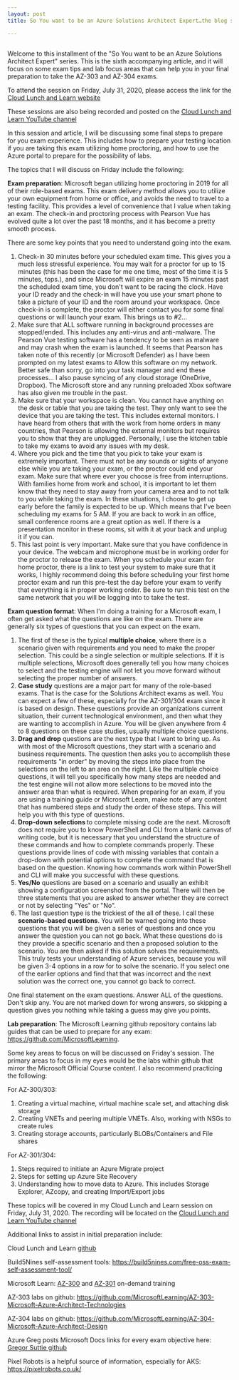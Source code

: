```yaml
---
layout: post
title: So You want to be an Azure Solutions Architect Expert…the blog series...Labs and Exam Prep

---
```


<!-- wp:image {"align":"center","id":689,"sizeSlug":"large"} -->
<div class="wp-block-image"><figure class="aligncenter size-large"><img src="https://captainhyperscaler.files.wordpress.com/2020/06/cll-azure-solution-architect-poster.jpg?w=1024" alt="" class="wp-image-689"/></figure></div>
<!-- /wp:image -->

<!-- wp:paragraph -->
<p>Welcome to this installment of the "So You want to be an Azure Solutions Architect Expert" series. This is the sixth accompanying article, and it will focus on some exam tips and lab focus areas that can help you in your final preparation to take the AZ-303 and AZ-304 exams.</p>
<!-- /wp:paragraph -->

<!-- wp:paragraph -->
<p>To attend the session on Friday, July 31, 2020, please access the link for the <a rel="noreferrer noopener" href="https://www.cloudlunchlearn.com/" target="_blank">Cloud Lunch and Learn website</a></p>
<!-- /wp:paragraph -->

<!-- wp:paragraph -->
<p>These sessions are also being recorded and posted on the <a rel="noreferrer noopener" href="https://www.youtube.com/channel/UCHZeZzSlTtmfgPozIq8J2Kw" target="_blank">Cloud Lunch and Learn YouTube channel</a></p>
<!-- /wp:paragraph -->

<!-- wp:paragraph -->
<p>In this session and article, I will be discussing some final steps to prepare for you exam experience. This includes how to prepare your testing location if you are taking this exam utilizing home proctoring, and how to use the Azure portal to prepare for the possibility of labs.</p>
<!-- /wp:paragraph -->

<!-- wp:paragraph -->
<p>The topics that I will discuss on Friday include the following:</p>
<!-- /wp:paragraph -->

<!-- wp:paragraph -->
<p><strong>Exam preparation</strong>: Microsoft began utilizing home proctoring in 2019 for all of their role-based exams.  This exam delivery method allows you to utilize your own equipment from home or office, and avoids the need to travel to a testing facility.  This provides a level of convenience that I value when taking an exam.  The check-in and proctoring process with Pearson Vue has evolved quite a lot over the past 18 months, and it has become a pretty smooth process. </p>
<!-- /wp:paragraph -->

<!-- wp:paragraph -->
<p>There are some key points that you need to understand going into the exam.</p>
<!-- /wp:paragraph -->

<!-- wp:list {"ordered":true} -->
<ol><li>Check-in 30 minutes before your scheduled exam time.  This gives you a much less stressful experience.  You may wait for a proctor for up to 15 minutes (this has been the case for me one time, most of the time it is 5 minutes, tops.), and since Microsoft will expire an exam 15 minutes past the scheduled exam time, you don't want to be racing the clock.  Have your ID ready and the check-in will have you use your smart phone to take a picture of your ID and the room around your workspace.  Once check-in is complete, the proctor will either contact you for some final questions or will launch your exam.  This brings us to #2...</li><li>Make sure that ALL software running in background processes are stopped/ended.  This includes any anti-virus and anti-malware.  The Pearson Vue testing software has a tendency to be seen as malware and may crash when the exam is launched.  It seems that Pearson has taken note of this recently (or Microsoft Defender) as I have been prompted on my latest exams to Allow this software on my network.  Better safe than sorry, go into your task manager and end these processes... I also pause syncing of any cloud storage (OneDrive, Dropbox).  The Microsoft store and any running preloaded Xbox software has also given me trouble in the past.</li><li>Make sure that your workspace is clean.  You cannot have anything on the desk or table that you are taking the test.  They only want to see the device that you are taking the test.  This includes external monitors.  I have heard from others that with the work from home orders in many countries, that Pearson is allowing the external monitors but requires you to show that they are unplugged.  Personally, I use the kitchen table to take my exams to avoid any issues with my desk.</li><li>Where you pick and the time that you pick to take your exam is extremely important.  There must not be any sounds or sights of anyone else while you are taking your exam, or the proctor could end your exam.  Make sure that where ever you choose is free from interruptions.  With families home from work and school, it is important to let them know that they need to stay away from your camera area and to not talk to you while taking the exam.  In these situations, I choose to get up early before the family is expected to be up.  Which means that I've been scheduling my exams for 5 AM.  If you are back to work in an office, small conference rooms are a great option as well.  If there is a presentation monitor in these rooms, sit with it at your back and unplug it if you can.</li><li>This last point is very important.  Make sure that you have confidence in your device.  The webcam and microphone must be in working order for the proctor to release the exam.  When you schedule your exam for home proctor, there is a link to test your system to make sure that it works, I highly recommend doing this before scheduling your first home proctor exam and run this pre-test the day before your exam to verify that everything is in proper working order.  Be sure to run this test on the same network that you will be logging into to take the test.</li></ol>
<!-- /wp:list -->

<!-- wp:paragraph -->
<p><strong>Exam question format</strong>: When I'm doing a training for a Microsoft exam, I often get asked what the questions are like on the exam.  There are generally six types of questions that you can expect on the exam.</p>
<!-- /wp:paragraph -->

<!-- wp:list {"ordered":true} -->
<ol><li>The first of these is the typical <strong>multiple choice</strong>, where there is a scenario given with requirements and you need to make the proper selection.  This could be a single selection or multiple selections.  If it is multiple selections, Microsoft does generally tell you how many choices to select and the testing engine will not let you move forward without selecting the proper number of answers.</li><li><strong>Case study</strong> questions are a major part for many of the role-based exams.  That is the case for the Solutions Architect exams as well. You can expect a few of these, especially for the AZ-301/304 exam since it is based on design.  These questions provide an organizations current situation, their current technological environment, and then what they are wanting to accomplish in Azure.  You will be given anywhere from 4 to 8 questions on these case studies, usually multiple choice questions.</li><li><strong>Drag and drop</strong> questions are the next type that I want to bring up.  As with most of the Microsoft questions, they start with a scenario and business requirements.  The question then asks you to accomplish these requirements "in order" by moving the steps into place from the selections on the left to an area on the right.  Like the multiple choice questions, it will tell you specifically how many steps are needed and the test engine will not allow more selections to be moved into the answer area than what is required.  When preparing for an exam, if you are using a training guide or Microsoft Learn, make note of any content that has numbered steps and study the order of these steps.  This will help you with this type of questions.</li><li><strong>Drop-down selections </strong>to complete missing code are the next.  Microsoft does not require you to know PowerShell and CLI from a blank canvas of writing code, but it is necessary that you understand the structure of these commands and how to complete commands properly.  These questions provide lines of code with missing variables that contain a drop-down with potential options to complete the command that is based on the question.  Knowing how commands work within PowerShell and CLI will make you successful with these questions.</li><li><strong>Yes/No</strong> questions are based on a scenario and usually an exhibit showing a configuration screenshot from the portal.  There will then be three statements that you are asked to answer whether they are correct or not by selecting "Yes" or "No".</li><li>The last question type is the trickiest of the all of these.  I call these <strong>scenario-based questions</strong>.  You will be warned going into these questions that you will be given a series of questions and once you answer the question you can not go back.  What these questions do is they provide a specific scenario and then a proposed solution to the scenario.  You are then asked if this solution solves the requirements.  This truly tests your understanding of Azure services, because you will be given 3-4 options in a row for to solve the scenario.  If you select one of the earlier options and find that that was incorrect and the next solution was the correct one, you cannot go back to correct.</li></ol>
<!-- /wp:list -->

<!-- wp:paragraph -->
<p>One final statement on the exam questions.  Answer ALL of the questions.  Don't skip any.  You are not marked down for wrong answers, so skipping a question gives you nothing while taking a guess may give you points.  </p>
<!-- /wp:paragraph -->

<!-- wp:paragraph -->
<p><strong>Lab preparation</strong>: The Microsoft Learning github repository contains lab guides that can be used to prepare for any exam: <a rel="noreferrer noopener" href="https://github.com/MicrosoftLearning" target="_blank">https://github.com/MicrosoftLearning</a>.  </p>
<!-- /wp:paragraph -->

<!-- wp:paragraph -->
<p>Some key areas to focus on will be discussed on Friday's session.  The primary areas to focus in my eyes would be the labs within github that mirror the Microsoft Official Course content.  I also recommend practicing the following:</p>
<!-- /wp:paragraph -->

<!-- wp:paragraph -->
<p>For AZ-300/303:</p>
<!-- /wp:paragraph -->

<!-- wp:list {"ordered":true} -->
<ol><li>Creating a virtual machine, virtual machine scale set, and attaching   disk storage</li><li>Creating VNETs and peering multiple VNETs.  Also, working with NSGs to create rules</li><li>Creating storage accounts, particularly BLOBs/Containers and File  shares</li></ol>
<!-- /wp:list -->

<!-- wp:paragraph -->
<p>For AZ-301/304:</p>
<!-- /wp:paragraph -->

<!-- wp:list {"ordered":true} -->
<ol><li>Steps required to initiate an Azure Migrate project</li><li>Steps for setting up Azure Site Recovery</li><li>Understanding how to move data to Azure. This includes Storage Explorer, AZcopy, and creating Import/Export jobs</li></ol>
<!-- /wp:list -->

<!-- wp:paragraph -->
<p>These topics will be covered in my Cloud Lunch and Learn session on Friday, July 31, 2020. The recording will be located on the <a rel="noreferrer noopener" href="https://www.youtube.com/channel/UCHZeZzSlTtmfgPozIq8J2Kw" target="_blank">Cloud Lunch and Learn YouTube channel</a></p>
<!-- /wp:paragraph -->

<!-- wp:paragraph -->
<p>Additional links to assist in initial preparation include:</p>
<!-- /wp:paragraph -->

<!-- wp:paragraph -->
<p>Cloud Lunch and Learn <a rel="noreferrer noopener" href="https://github.com/Cloud-Lunch-and-Learn/Cloud-Lunch-and-Learn-Sessions" target="_blank">github</a></p>
<!-- /wp:paragraph -->

<!-- wp:paragraph -->
<p>Build5Nines self-assessment tools: <a rel="noreferrer noopener" href="https://build5nines.com/free-oss-exam-self-assessment-tool/" target="_blank">https://build5nines.com/free-oss-exam-self-assessment-tool/</a></p>
<!-- /wp:paragraph -->

<!-- wp:paragraph -->
<p>Microsoft Learn: <a rel="noreferrer noopener" href="https://docs.microsoft.com/en-us/learn/certifications/exams/az-300?wt.mc_id=learningredirect_certs-web-wwl" target="_blank">AZ-300</a> and <a rel="noreferrer noopener" href="https://docs.microsoft.com/en-us/learn/certifications/exams/az-301?wt.mc_id=learningredirect_certs-web-wwl" target="_blank">AZ-301</a> on-demand training</p>
<!-- /wp:paragraph -->

<!-- wp:paragraph -->
<p>AZ-303 labs on github: <a rel="noreferrer noopener" href="https://github.com/MicrosoftLearning/AZ-303-Microsoft-Azure-Architect-Technologies" target="_blank">https://github.com/MicrosoftLearning/AZ-303-Microsoft-Azure-Architect-Technologies</a></p>
<!-- /wp:paragraph -->

<!-- wp:paragraph -->
<p>AZ-304 labs on github: <a href="https://github.com/MicrosoftLearning/AZ-304-Microsoft-Azure-Architect-Design" target="_blank" rel="noreferrer noopener">https://github.com/MicrosoftLearning/AZ-304-Microsoft-Azure-Architect-Design</a></p>
<!-- /wp:paragraph -->

<!-- wp:paragraph -->
<p>Azure Greg posts Microsoft Docs links for every exam objective here: <a rel="noreferrer noopener" href="https://github.com/gsuttie/AzureResources/tree/master/Exams" target="_blank">Gregor Suttie github</a></p>
<!-- /wp:paragraph -->

<!-- wp:paragraph -->
<p>Pixel Robots is a helpful source of information, especially for AKS: <a rel="noreferrer noopener" href="https://pixelrobots.co.uk/" target="_blank">https://pixelrobots.co.uk/</a></p>
<!-- /wp:paragraph -->